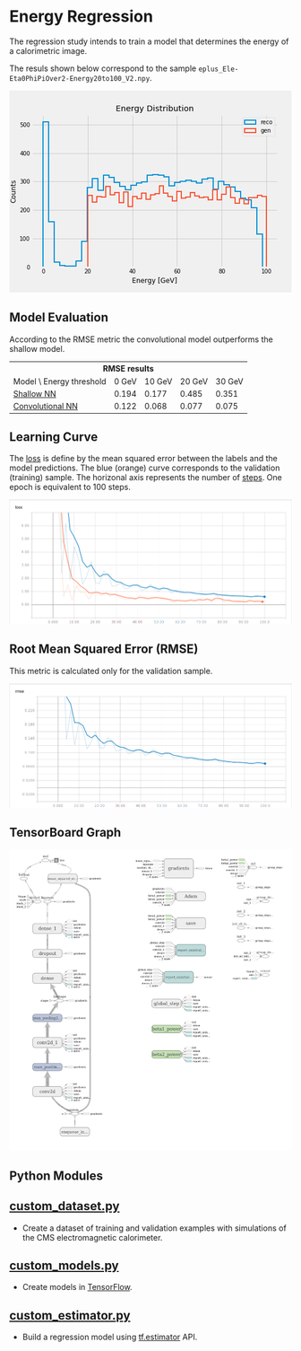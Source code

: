 # Energy Regression
The regression study intends to train a model that determines the energy of a calorimetric image.

The resuls shown below correspond to the sample `eplus_Ele-Eta0PhiPiOver2-Energy20to100_V2.npy`.

![](notebooks/gen_energy.png)

## Model Evaluation
According to the RMSE metric the convolutional model outperforms the shallow model.

<table>
  <tr>
    <th colspan="6"><span style="font-weight:bold">RMSE results</span></th>
  </tr>
  <tr>
    <td>Model \ Energy threshold</td>
    <td>0 GeV</td>
    <td>10 GeV</td>
    <td>20 GeV</td>
    <td>30 GeV</td>
  </tr>
  <tr>
    <td><a href="https://github.com/jruizvar/ml-physics/blob/master/python/custom_models.py#L6-L21">Shallow NN</a></td>
    <td>0.194</td>
    <td>0.177</td>
    <td>0.485</td>
    <td>0.351</td>
  </tr>
  <tr>
    <td><a href="https://github.com/jruizvar/ml-physics/blob/master/python/custom_models.py#L24-L59">Convolutional NN</a></td>
    <td>0.122</td>
    <td>0.068</td>
    <td>0.077</td>
    <td>0.075</td>
  </tr>
</table>

## Learning Curve
The [loss](python/custom_estimator.py#45) is define by the mean squared error between the labels and the model predictions.
The blue (orange) curve corresponds to the validation (training) sample.
The horizonal axis represents the number of [steps](python/custom_estimator.py#L80).
One epoch is equivalent to 100 steps.

![](doc/learning_curve.png)

## Root Mean Squared Error (RMSE)
This metric is calculated only for the validation sample.

![](doc/rmse.png)

## TensorBoard Graph

![](doc/graph.png)

## Python Modules

## [custom_dataset.py](python/custom_dataset.py)
- Create a dataset of training and validation examples with simulations of the CMS electromagnetic calorimeter.

## [custom_models.py](python/custom_models.py)
- Create models in [TensorFlow](https://www.tensorflow.org).

## [custom_estimator.py](python/custom_estimator.py)
- Build a regression model using [tf.estimator](https://www.tensorflow.org/api_docs/python/tf/estimator) API.
